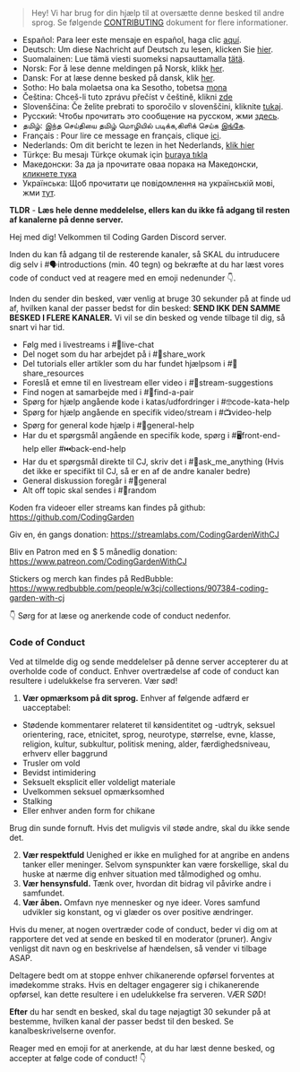> Hey! Vi har brug for din hjælp til at oversætte denne besked til andre sprog. Se følgende [CONTRIBUTING](./CONTRIBUTING.md) dokument for flere informationer.

- Español: Para leer este mensaje en español, haga clic [aquí](./README_SPANISH.md).
- Deutsch: Um diese Nachricht auf Deutsch zu lesen, klicken Sie [hier](./README_GERMAN.md).
- Suomalainen: Lue tämä viesti suomeksi napsauttamalla [tätä](./README_FINNISH.md).
- Norsk: For å lese denne meldingen på Norsk, klikk [her](./README_NORWEGIAN.md).
- Dansk: For at læse denne besked på dansk, klik [her](./README_DANISH.md).
- Sotho: Ho bala molaetsa ona ka Sesotho, tobetsa [mona](./README_SESOTHO.md)
- Čeština: Chceš-li tuto zprávu přečíst v češtině, klikni [zde](./README_CZECH.md)
- Slovenščina: Če želite prebrati to sporočilo v slovenščini, kliknite [tukaj](./README_SLOVENIAN.md).
- Русский: Чтобы прочитать это сообщение на русском, жми [здесь](./README_RUSSIAN.md).
- தமிழ்: இந்த செய்தியை தமிழ் மொழியில் படிக்க,கிளிக் செய்க [இங்கே](./README_TAMIL.md).
- Français : Pour lire ce message en français, clique [ici](./README_FRENCH.md).
- Nederlands: Om dit bericht te lezen in het Nederlands, [klik hier](./README_NEDERLANDS.md)
- Türkçe: Bu mesajı Türkçe okumak için [buraya tıkla](./README_TURKISH.md)
- Македонски: За да ја прочитате оваа порака на Македонски, [кликнете тука](./README_MACEDONIAN.md)
- Українська: Щоб прочитати це повідомлення на українській мові, жми [тут](./README_UKRAINIAN.md).

**TLDR** - **Læs hele denne meddelelse, ellers kan du ikke få adgang til resten af kanalerne på denne server.**

Hej med dig! Velkommen til Coding Garden Discord server.

Inden du kan få adgang til de resterende kanaler, så SKAL du intruducere dig selv i #🗣introductions (min. 40 tegn) og bekræfte at du har læst vores code of conduct ved at reagere med en emoji nedenunder 👇.

Inden du sender din besked, vær venlig at bruge 30 sekunder på at finde ud af, hvilken kanal der passer bedst for din besked:
**SEND IKK DEN SAMME BESKED I FLERE KANALER.** Vi vil se din besked og vende tilbage til dig, så snart vi har tid.

- Følg med i livestreams i #🔴live-chat
- Del noget som du har arbejdet på i #🎨share_work
- Del tutorials eller artikler som du har fundet hjælpsom i #📖share_resources
- Foreslå et emne til en livestream eller video i #💭stream-suggestions
- Find nogen at samarbejde med i #👫find-a-pair
- Spørg for hjælp angående kode i katas/udfordringer i #🤓code-kata-help
- Spørg for hjælp angående en specifik video/stream i #📺video-help
- Spørg for general kode hjælp i #🌈general-help
- Har du et spørgsmål angående en specifik kode, spørg i #🖥front-end-help eller #⏮back-end-help
- Har du et spørgsmål direkte til CJ, skriv det i #🤔ask_me_anything (Hvis det ikke er specifikt til CJ, så er en af de andre kanaler bedre)
- General diskussion foregår i #💬general
- Alt off topic skal sendes i #🎲random

Koden fra videoer eller streams kan findes på github: <https://github.com/CodingGarden>

Giv en, én gangs donation: <https://streamlabs.com/CodingGardenWithCJ>

Bliv en Patron med en \$ 5 månedlig donation: <https://www.patreon.com/CodingGardenWithCJ>

Stickers og merch kan findes på RedBubble: <https://www.redbubble.com/people/w3cj/collections/907384-coding-garden-with-cj>

👇 Sørg for at læse og anerkende code of conduct nedenfor.

### **Code of Conduct**

Ved at tilmelde dig og sende meddelelser på denne server accepterer du at overholde code of conduct. Enhver overtrædelse af code of conduct kan resultere i udelukkelse fra serveren. Vær sød!

1. **Vær opmærksom på dit sprog.** Enhver af følgende adfærd er uacceptabel:

- Stødende kommentarer relateret til kønsidentitet og -udtryk, seksuel orientering, race, etnicitet, sprog, neurotype, størrelse, evne, klasse, religion, kultur, subkultur, politisk mening, alder, færdighedsniveau, erhverv eller baggrund
- Trusler om vold
- Bevidst intimidering
- Seksuelt eksplicit eller voldeligt materiale
- Uvelkommen seksuel opmærksomhed
- Stalking
- Eller enhver anden form for chikane

Brug din sunde fornuft. Hvis det muligvis vil støde andre, skal du ikke sende det.

2. **Vær respektfuld** Uenighed er ikke en mulighed for at angribe en andens tanker eller meninger. Selvom synspunkter kan være forskellige, skal du huske at nærme dig enhver situation med tålmodighed og omhu.
3. **Vær hensynsfuld.** Tænk over, hvordan dit bidrag vil påvirke andre i samfundet.
4. **Vær åben.** Omfavn nye mennesker og nye ideer. Vores samfund udvikler sig konstant, og vi glæder os over positive ændringer.

Hvis du mener, at nogen overtræder code of conduct, beder vi dig om at rapportere det ved at sende en besked til en moderator (pruner). Angiv venligst dit navn og en beskrivelse af hændelsen, så vender vi tilbage ASAP.

Deltagere bedt om at stoppe enhver chikanerende opførsel forventes at imødekomme straks. Hvis en deltager engagerer sig i chikanerende opførsel, kan dette resultere i en udelukkelse fra serveren. VÆR SØD!

**Efter** du har sendt en besked, skal du tage nøjagtigt 30 sekunder på at bestemme, hvilken kanal der passer bedst til den besked. Se kanalbeskrivelserne ovenfor.

Reager med en emoji for at anerkende, at du har læst denne besked, og accepter at følge code of conduct! 👇
